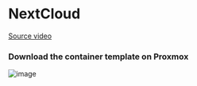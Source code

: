 # NextCloud

[Source video](https://www.youtube.com/watch?v=mfbzTgVEVuE&list=PLrUu869cnGZLkgJpcvwR2PWI4_fEROilk&index=132&t=130s)

### Download the container template on Proxmox
![image](https://github.com/cdawg3/Virtual-Machine-Handbook/assets/99144314/9669f731-f088-446f-b7f2-efa5a3f0cd5a)

